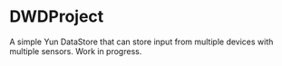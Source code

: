 DWDProject
===========

A simple Yun DataStore that can store input from multiple devices with multiple sensors. Work in progress.
